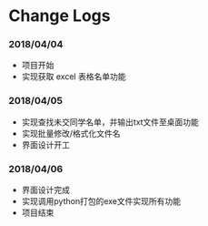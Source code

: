 # Change Logs

### 2018/04/04
- 项目开始
- 实现获取 excel 表格名单功能

### 2018/04/05
- 实现查找未交同学名单，并输出txt文件至桌面功能
- 实现批量修改/格式化文件名
- 界面设计开工

### 2018/04/06
- 界面设计完成
- 实现调用python打包的exe文件实现所有功能
- 项目结束


